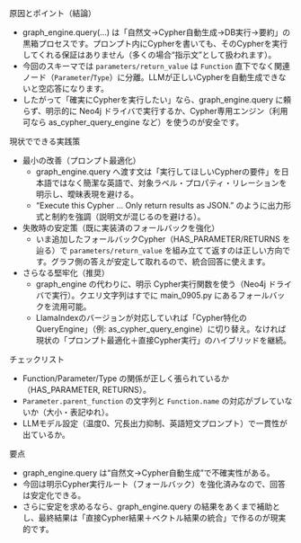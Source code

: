 原因とポイント（結論）
- graph_engine.query(...) は「自然文→Cypher自動生成→DB実行→要約」の黒箱プロセスです。プロンプト内にCypherを書いても、そのCypherを実行してくれる保証はありません（多くの場合“指示文”として扱われます）。
- 今回のスキーマでは `parameters/return_value` は `Function` 直下でなく関連ノード（`Parameter`/`Type`）に分離。LLMが正しいCypherを自動生成できないと空応答になります。
- したがって「確実にCypherを実行したい」なら、graph_engine.query に頼らず、明示的に Neo4j ドライバで実行するか、Cypher専用エンジン（利用可なら as_cypher_query_engine など）を使うのが安全です。

現状でできる実践策
- 最小の改善（プロンプト最適化）
  - graph_engine.query へ渡す文は「実行してほしいCypherの要件」を日本語ではなく簡潔な英語で、対象ラベル・プロパティ・リレーションを明示し、曖昧表現を避ける。
  - “Execute this Cypher … Only return results as JSON.” のように出力形式と制約を強調（説明文が混じるのを避ける）。
- 失敗時の安定策（既に実装済のフォールバックを強化）
  - いま追加したフォールバックCypher（HAS_PARAMETER/RETURNS を辿る）で `parameters/return_value` を組み立てて返すのは正しい方向です。グラフ側の答えが安定して取れるので、統合回答に使えます。
- さらなる堅牢化（推奨）
  - graph_engine の代わりに、明示 Cypher実行関数を使う（Neo4j ドライバで実行）。クエリ文字列はすでに main_0905.py にあるフォールバックを流用可能。
  - LlamaIndexのバージョンが対応していれば「Cypher特化のQueryEngine」（例: as_cypher_query_engine）に切り替え。なければ現状の「プロンプト最適化＋直接Cypher実行」のハイブリッドを継続。

チェックリスト
- Function/Parameter/Type の関係が正しく張られているか（HAS_PARAMETER, RETURNS）。
- `Parameter.parent_function` の文字列と `Function.name` の対応がブレていないか（大小・表記ゆれ）。
- LLMモデル設定（温度0、冗長出力抑制、英語短文プロンプト）で一貫性が出ているか。

要点
- graph_engine.query は“自然文→Cypher自動生成”で不確実性がある。
- 今回は明示Cypher実行ルート（フォールバック）を強化済みなので、回答は安定化できる。
- さらに安定を求めるなら、graph_engine.query の結果をあくまで補助とし、最終結果は「直接Cypher結果＋ベクトル結果の統合」で作るのが現実的です。